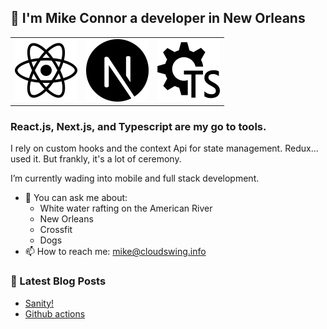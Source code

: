## 👋 I'm Mike Connor a developer in New Orleans

|                            |                               | |
| --------------------------- | ---------------------------| ---------------------------|
|<img src='/svg/react.svg' width='100'/>   | <img src='./svg/nextjs.svg' width='100'/>  | <img src='./svg/config-typescript.svg' width='100'/>  |

### React.js, Next.js, and Typescript are my go to tools. 

I rely on custom hooks and the context Api for state management. Redux... used it. But frankly, it's a lot of ceremony.

I’m currently wading into mobile and full stack development.

- 💬 You can ask me about:
  - White water rafting on the American River
  - New Orleans
  - Crossfit
  - Dogs
- 📫 How to reach me: mike@cloudswing.info

### 📕 Latest Blog Posts

<!-- BLOG-POST-LIST:START -->
- [Sanity!](https://dev.to/mconnor/sanity-21p7)
- [Github actions](https://dev.to/mconnor/github-actions-3i0d)
<!-- BLOG-POST-LIST:END -->
